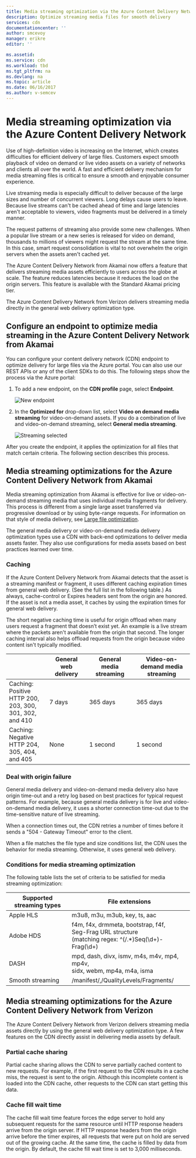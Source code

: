 ```yaml
---
title: Media streaming optimization via the Azure Content Delivery Network
description: Optimize streaming media files for smooth delivery
services: cdn
documentationcenter: ''
author: smcevoy
manager: erikre
editor: ''

ms.assetid:
ms.service: cdn
ms.workload: tbd
ms.tgt_pltfrm: na
ms.devlang: na
ms.topic: article
ms.date: 06/16/2017
ms.author: v-semcev
---
```

# Media streaming optimization via the Azure Content Delivery Network 
 
Use of high-definition video is increasing on the Internet, which creates difficulties for efficient delivery of large files. Customers expect smooth playback of video on demand or live video assets on a variety of networks and clients all over the world. A fast and efficient delivery mechanism for media streaming files is critical to ensure a smooth and enjoyable consumer experience.  

Live streaming media is especially difficult to deliver because of the large sizes and number of concurrent viewers. Long delays cause users to leave. Because live streams can't be cached ahead of time and large latencies aren't acceptable to viewers, video fragments must be delivered in a timely manner. 

The request patterns of streaming also provide some new challenges. When a popular live stream or a new series is released for video on demand, thousands to millions of viewers might request the stream at the same time. In this case, smart request consolidation is vital to not overwhelm the origin servers when the assets aren't cached yet.
 
The Azure Content Delivery Network from Akamai now offers a feature that delivers streaming media assets efficiently to users across the globe at scale. The feature reduces latencies because it reduces the load on the origin servers. This feature is available with the Standard Akamai pricing tier. 

The Azure Content Delivery Network from Verizon delivers streaming media directly in the general web delivery optimization type.
 
## Configure an endpoint to optimize media streaming in the Azure Content Delivery Network from Akamai
 
You can configure your content delivery network (CDN) endpoint to optimize delivery for large files via the Azure portal. You can also use our REST APIs or any of the client SDKs to do this. The following steps show the process via the Azure portal:

1. To add a new endpoint, on the **CDN profile** page, select **Endpoint**.
  
    ![New endpoint](./media/cdn-media-streaming-optimization/01_Adding.png)

2. In the **Optimized for** drop-down list, select **Video on demand media streaming** for video-on-demand assets. If you do a combination of live and video-on-demand streaming, select **General media streaming**.

    ![Streaming selected](./media/cdn-media-streaming-optimization/02_Creating.png) 
 
After you create the endpoint, it applies the optimization for all files that match certain criteria. The following section describes this process. 
 
## Media streaming optimizations for the Azure Content Delivery Network from Akamai
 
Media streaming optimization from Akamai is effective for live or video-on-demand streaming media that uses individual media fragments for delivery. This process is different from a single large asset transferred via progressive download or by using byte-range requests. For information on that style of media delivery, see [Large file optimization](cdn-large-file-optimization.md).


The general media delivery or video-on-demand media delivery optimization types use a CDN with back-end optimizations to deliver media assets faster. They also use configurations for media assets based on best practices learned over time.

### Caching

If the Azure Content Delivery Network from Akamai detects that the asset is a streaming manifest or fragment, it uses different caching expiration times from general web delivery. (See the full list in the following table.) As always, cache-control or Expires headers sent from the origin are honored. If the asset is not a media asset, it caches by using the expiration times for general web delivery.

The short negative caching time is useful for origin offload when many users request a fragment that doesn’t exist yet. An example is a live stream where the packets aren't available from the origin that second. The longer caching interval also helps offload requests from the origin because video content isn't typically modified.
 

|   | General web delivery | General media streaming | Video-on-demand media streaming  
--- | --- | --- | ---
Caching: Positive <br> HTTP 200, 203, 300, <br> 301, 302, and 410 | 7 days |365 days | 365 days   
Caching: Negative <br> HTTP 204, 305, 404, <br> and 405 | None | 1 second | 1 second
 
### Deal with origin failure  

General media delivery and video-on-demand media delivery also have origin time-out and a retry log based on best practices for typical request patterns. For example, because general media delivery is for live and video-on-demand media delivery, it uses a shorter connection time-out due to the time-sensitive nature of live streaming.

When a connection times out, the CDN retries a number of times before it sends a "504 - Gateway Timeout" error to the client. 

When a file matches the file type and size conditions list, the CDN uses the behavior for media streaming. Otherwise, it uses general web delivery.
   
### Conditions for media streaming optimization 

The following table lists the set of criteria to be satisfied for media streaming optimization: 
 
Supported streaming types | File extensions  
--- | ---  
Apple HLS | m3u8, m3u, m3ub, key, ts, aac
Adobe HDS | f4m, f4x, drmmeta, bootstrap, f4f,<br>Seg-Frag URL structure <br> (matching regex: ^(/.*)Seq(\d+)-Frag(\d+)
DASH | mpd, dash, divx, ismv, m4s, m4v, mp4, mp4v, <br> sidx, webm, mp4a, m4a, isma
Smooth streaming | /manifest/,/QualityLevels/Fragments/
  

 
## Media streaming optimizations for the Azure Content Delivery Network from Verizon

The Azure Content Delivery Network from Verizon delivers streaming media assets directly by using the general web delivery optimization type. A few features on the CDN directly assist in delivering media assets by default.

### Partial cache sharing

Partial cache sharing allows the CDN to serve partially cached content to new requests. For example, if the first request to the CDN results in a cache miss, the request is sent to the origin. Although this incomplete content is loaded into the CDN cache, other requests to the CDN can start getting this data. 

### Cache fill wait time

 The cache fill wait time feature forces the edge server to hold any subsequent requests for the same resource until HTTP response headers arrive from the origin server. If HTTP response headers from the origin  arrive before the timer expires, all requests that were put on hold are served out of the growing cache. At the same time, the cache is filled by data from the origin. By default, the cache fill wait time is set to 3,000 milliseconds. 

